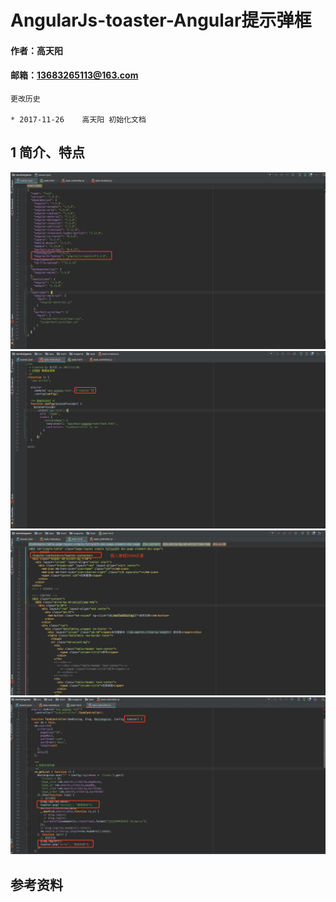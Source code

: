 # AngularJs-toaster-Angular提示弹框

#### 作者：高天阳
#### 邮箱：13683265113@163.com

```angular2html
更改历史

* 2017-11-26	高天阳	初始化文档

```

## 1 简介、特点

![](/assets/AngularJs-toaster1.jpeg)
![](/assets/AngularJs-toaster2.jpeg)
![](/assets/AngularJs-toaster3.jpeg)
![](/assets/AngularJs-toaster4.jpeg)

## 参考资料